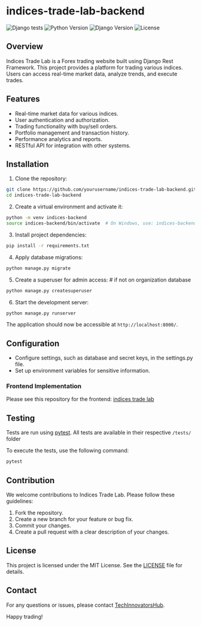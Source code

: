 # indices-trade-lab-backend

![Django tests](https://github.com/TechInnovatorsHub/indices-trade-lab-backend/actions/workflows/django.yml/badge.svg)
![Python Version](https://img.shields.io/badge/python-3.8-blue)
![Django Version](https://img.shields.io/badge/django-4.2-blue)
![License](https://img.shields.io/badge/license-MIT-green)

## Overview

Indices Trade Lab is a Forex trading website built using Django Rest Framework. This project provides a platform for trading various indices. Users can access real-time market data, analyze trends, and execute trades.

## Features

- Real-time market data for various indices.
- User authentication and authorization.
- Trading functionality with buy/sell orders.
- Portfolio management and transaction history.
- Performance analytics and reports.
- RESTful API for integration with other systems.

## Installation

1. Clone the repository:

```bash
git clone https://github.com/yourusername/indices-trade-lab-backend.git
cd indices-trade-lab-backend
```

2. Create a virtual environment and activate it:

```bash
python -m venv indices-backend
source indices-backend/bin/activate  # On Windows, use: indices-backend\Scripts\activate
```

3. Install project dependencies:

```bash
pip install -r requirements.txt
```

4. Apply database migrations:

```bash
python manage.py migrate
```

5. Create a superuser for admin access: # if not on organization database

```bash
python manage.py createsuperuser
```

6. Start the development server:

```bash
python manage.py runserver
```

The application should now be accessible at `http://localhost:8000/`.

## Configuration

- Configure settings, such as database and secret keys, in the settings.py file.
- Set up environment variables for sensitive information.

### Frontend Implementation

Please see this repository for the frontend: [indices trade lab](https://github.com/TechInnovatorsHub/indices-trade-lab)

## Testing

Tests are run using [pytest](https://docs.pytest.org/en/latest/).
All tests are available in their respective `/tests/` folder

To execute the tests, use the following command:

```bash
pytest
```

## Contribution

We welcome contributions to Indices Trade Lab. Please follow these guidelines:

1. Fork the repository.
2. Create a new branch for your feature or bug fix.
3. Commit your changes.
4. Create a pull request with a clear description of your changes.

## License

This project is licensed under the MIT License. See the [LICENSE](/LICENSE) file for details.

## Contact

For any questions or issues, please contact [TechInnovatorsHub](mailto:techinnovatorshub@gmail.com).

Happy trading!
